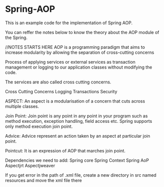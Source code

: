 # Spring-AOP

This is an example code for the implementation of Spring AOP.

You can reffer the notes below to know the theory about the AOP module of the Spring.

//NOTES STARTS HERE
AOP is a programming paradigm that aims to increase modularity by allowing the separation of cross-cutting concerns

Process of applying services or external services as transaction management or logging to our application classes without modifying the code.

The services are also called cross cutting concerns.
 
Cross Cutting Concerns
Logging
Transactions
Security

ASPECT: An aspect is a modularisation of a concern that cuts across multiple classes.

Join Point: Join point is any point in any point in your program such as method execution, exception handling, field access etc. Spring supports only method execution join point.

Advice: Advice represent an action taken by an aspect at particular join point.

Pointcut: It is an expression of AOP that marches join point.  

Dependencies we need to add:
Spring core
Spring Context
Spring AoP
Aspectjrt
Aspectjweaver


If you get error in the path of .xml file, create a new directory in src named resources and move the xml file there

